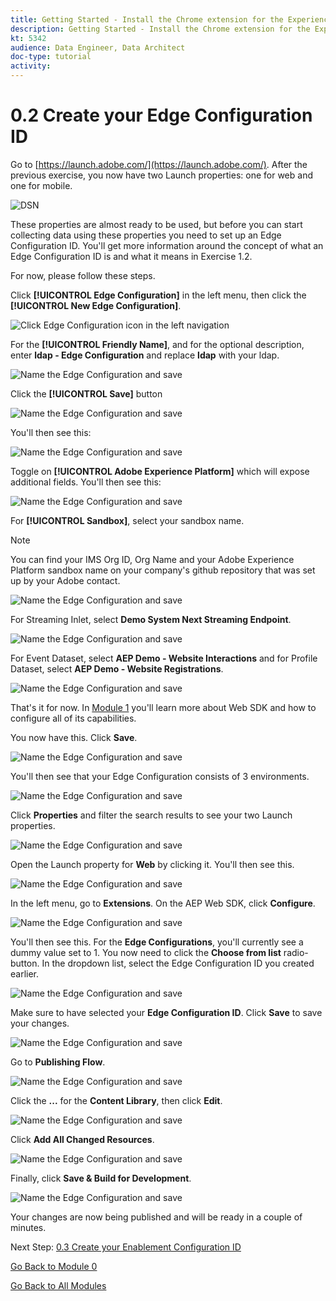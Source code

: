 ```yaml
---
title: Getting Started - Install the Chrome extension for the Experience League documentation
description: Getting Started - Install the Chrome extension for the Experience League documentation
kt: 5342
audience: Data Engineer, Data Architect
doc-type: tutorial
activity: 
---
```


# 0.2 Create your Edge Configuration ID

Go to [https://launch.adobe.com/](https://launch.adobe.com/). After the previous exercise, you now have two Launch properties: one for web and one for mobile.

![DSN](./images/launchprop.png)

These properties are almost ready to be used, but before you can start collecting data using these properties you need to set up an Edge Configuration ID. You'll get more information around the concept of what an Edge Configuration ID is and what it means in Exercise 1.2.

For now, please follow these steps.

Click **[!UICONTROL Edge Configuration]** in the left menu, then click the **[!UICONTROL New Edge Configuration]**.

![Click Edge Configuration icon in the left navigation](./images/edgeconfig1.png)

For the **[!UICONTROL Friendly Name]**, and for the optional description, enter **ldap - Edge Configuration** and replace **ldap** with your ldap.

![Name the Edge Configuration and save](./images/edgeconfig2.png)

Click the **[!UICONTROL Save]** button

![Name the Edge Configuration and save](./images/save.png)

You'll then see this:

![Name the Edge Configuration and save](./images/edgeconfig3.png)

Toggle on **[!UICONTROL Adobe Experience Platform]** which will expose additional fields. You'll then see this:

![Name the Edge Configuration and save](./images/edgeconfig4.png)

For **[!UICONTROL Sandbox]**, select your sandbox name.

>[!NOTE]
>
> You can find your IMS Org ID, Org Name and your Adobe Experience Platform sandbox name on your company's github repository that was set up by your Adobe contact.

![Name the Edge Configuration and save](./images/edgeconfig5.png)

For Streaming Inlet, select **Demo System Next Streaming Endpoint**.

![Name the Edge Configuration and save](./images/edgeconfig6.png)

For Event Dataset, select **AEP Demo - Website Interactions** and for Profile Dataset, select **AEP Demo - Website Registrations**.

![Name the Edge Configuration and save](./images/edgeconfig7.png)

That's it for now. In [Module 1](./../module1/data-ingestion-launch-web-sdk.md) you'll learn more about Web SDK and how to configure all of its capabilities.

You now have this. Click **Save**.

![Name the Edge Configuration and save](./images/edgeconfig8.png)

You'll then see that your Edge Configuration consists of 3 environments.

![Name the Edge Configuration and save](./images/edgeconfig9.png)

Click **Properties** and filter the search results to see your two Launch properties.

![Name the Edge Configuration and save](./images/edgeconfig10.png) 

Open the Launch property for **Web** by clicking it. You'll then see this.

![Name the Edge Configuration and save](./images/edgeconfig11.png)

In the left menu, go to **Extensions**. On the AEP Web SDK, click **Configure**.

![Name the Edge Configuration and save](./images/edgeconfig12.png) 

You'll then see this. For the **Edge Configurations**, you'll currently see a dummy value set to 1. You now need to click the **Choose from list** radio-button. In the dropdown list, select the Edge Configuration ID you created earlier.

![Name the Edge Configuration and save](./images/edgeconfig13.png)

Make sure to have selected your **Edge Configuration ID**. Click **Save** to save your changes.

![Name the Edge Configuration and save](./images/edgeconfig14.png)

Go to **Publishing Flow**.

![Name the Edge Configuration and save](./images/edgeconfig15.png) 

Click the **...** for the **Content Library**, then click **Edit**.

![Name the Edge Configuration and save](./images/edgeconfig16.png) 

Click **Add All Changed Resources**.

![Name the Edge Configuration and save](./images/edgeconfig17.png) 

Finally, click **Save & Build for Development**.

![Name the Edge Configuration and save](./images/edgeconfig18.png) 

Your changes are now being published and will be ready in a couple of minutes.

Next Step: [0.3 Create your Enablement Configuration ID](./ex3.md)

[Go Back to Module 0](./getting-started.md)

[Go Back to All Modules](./../../overview.md)